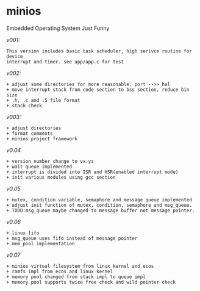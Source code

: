 minios
======

Embedded Operating System Just Funny

*v001:*

    This version includes basic task scheduler, high serivce routine for device
    interrupt and timer. see app/app.c for test

*v002:*

	+ adjust some directories for more reasonable. port -->> hal
	+ move interrupt stack from code section to bss section, reduce bin size
	+ .h, .c and .S file format
    + stack check

*v003:*

	+ adjust directories
    + format comments
    + minios project framework

*v0.04*

    + version number change to vx.yz
    + wait queue implemented
    + interrupt is divided into ISR and HSR(enabled interrupt mode)
    + init various modules using gcc section

*v0.05*

    + mutex, condition variable, semaphore and message queue implemented
	+ adjust init function of mutex, condition, semaphore and msg_queue.
	+ TODO:msg_queue maybe changed to message buffer not message pointer.

*v0.06*

	+ linux fifo
	+ msg_queue uses fifo instead of message pointer
	+ mem_pool implementation

*v0.07*

	+ minios virtual filesystem from linux kernel and ecos
	+ ramfs impl from ecos and linux kernel
	+ memory pool changed from stack impl to queue impl
	+ memory pool supports twice free check and wild pointer check




